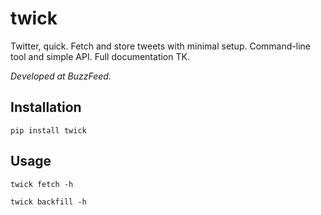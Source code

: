 # twick

Twitter, quick. Fetch and store tweets with minimal setup. Command-line tool and simple API. Full documentation TK.

*Developed at BuzzFeed.*

## Installation

`pip install twick`

## Usage

`twick fetch -h`

`twick backfill -h`
